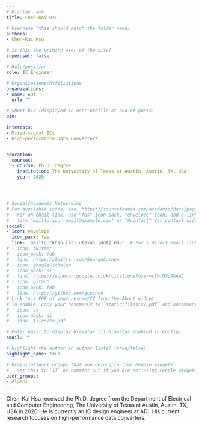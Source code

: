 ```yaml
---
# Display name
title: Chen-Kai Hsu

# Username (this should match the folder name)
authors:
- Chen-Kai Hsu

# Is this the primary user of the site?
superuser: false

# Role/position
role: IC Engineer

# Organizations/Affiliations
organizations:
- name: ADI
  url: ""

# Short bio (displayed in user profile at end of posts)
bio: 

interests:
- Mixed-signal ICs
- High-performance Data Converters


education:
  courses:
  - course: Ph.D. degree
    institution: The University of Texas at Austin, Austin, TX, USA
    year: 2020




# Social/Academic Networking
# For available icons, see: https://sourcethemes.com/academic/docs/page-builder/#icons
#   For an email link, use "fas" icon pack, "envelope" icon, and a link in the
#   form "mailto:your-email@example.com" or "#contact" for contact widget.
social:
- icon: envelope
  icon_pack: fas
  link: 'mailto:ckhsu [at] utexas [dot] edu'  # For a direct email link, use "mailto:test@example.org".
# - icon: twitter
#   icon_pack: fab
#   link: https://twitter.com/GeorgeCushen
# - icon: google-scholar
#   icon_pack: ai
#   link: https://scholar.google.co.uk/citations?user=sIwtMXoAAAAJ
# - icon: github
#   icon_pack: fab
#   link: https://github.com/gcushen
# Link to a PDF of your resume/CV from the About widget.
# To enable, copy your resume/CV to `static/files/cv.pdf` and uncomment the lines below.
# - icon: cv
#   icon_pack: ai
#   link: files/cv.pdf

# Enter email to display Gravatar (if Gravatar enabled in Config)
email: ""

# Highlight the author in author lists? (true/false)
highlight_name: true

# Organizational groups that you belong to (for People widget)
#   Set this to `[]` or comment out if you are not using People widget.
user_groups:
- Alumni
---
```


Chen-Kai Hsu received the Ph.D. degree from the Department of Electrical and Computer Engineering, The University of Texas at Austin, Austin, TX, USA in 2020. He is currently an IC design engineer at ADI. His current research focuses on high-performance data converters.